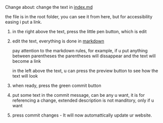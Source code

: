 Change about:
change the text in [index.md](https://github.com/esasofi/esasofi.github.io/blob/main/index.md) 

the file is in the root folder, you can see it from here, but for accessibility easing i put a link.

1. in the right above the text, press the little pen button, which is edit
2. edit the text, everything is done in [markdown](https://www.markdownguide.org/basic-syntax/)

   pay attention to the markdown rules, for example, if u put anything between parentheses the parentheses will dissappear and the text will become a link

   in the left above the text, u can press the preview button to see how the text will look
4. when ready, press the green commit button
5. put some text in the commit message, can be any u want, it is for referencing a change, extended description is not manditory, only if u want
6. press commit changes - It will now automattically update ur website.





